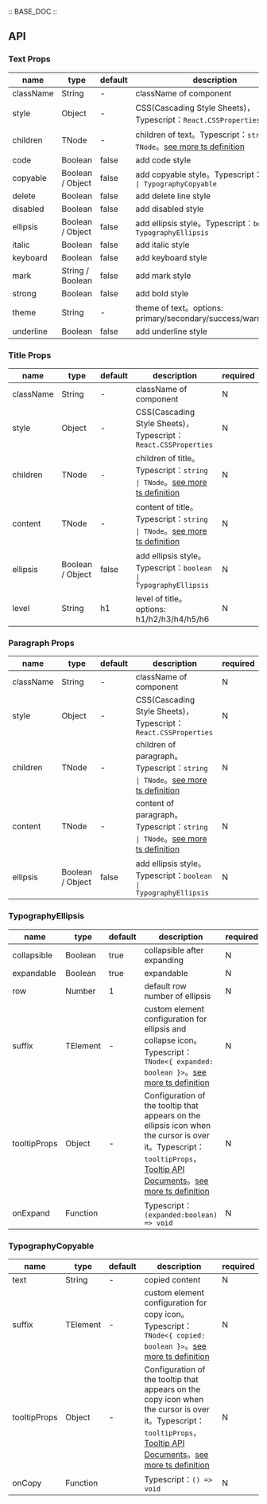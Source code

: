 :: BASE_DOC ::

## API

### Text Props

name | type | default | description | required
-- | -- | -- | -- | --
className | String | - | className of component | N
style | Object | - | CSS(Cascading Style Sheets)，Typescript：`React.CSSProperties` | N
children | TNode | - | children of text。Typescript：`string \| TNode`。[see more ts definition](https://github.com/Tencent/tdesign-react/blob/develop/packages/components/common.ts) | N
code | Boolean | false | add code style | N
copyable | Boolean / Object | false | add copyable style。Typescript：`boolean \| TypographyCopyable` | N
delete | Boolean | false | add delete line style | N
disabled | Boolean | false | add disabled style | N
ellipsis | Boolean / Object | false | add ellipsis style。Typescript：`boolean \| TypographyEllipsis` | N
italic | Boolean | false | add italic style | N
keyboard | Boolean | false | add keyboard style | N
mark | String / Boolean | false | add mark style | N
strong | Boolean | false | add bold style | N
theme | String | - | theme of text。options: primary/secondary/success/warning/error | N
underline | Boolean | false | add underline style | N


### Title Props

name | type | default | description | required
-- | -- | -- | -- | --
className | String | - | className of component | N
style | Object | - | CSS(Cascading Style Sheets)，Typescript：`React.CSSProperties` | N
children | TNode | - | children of title。Typescript：`string \| TNode`。[see more ts definition](https://github.com/Tencent/tdesign-react/blob/develop/packages/components/common.ts) | N
content | TNode | - | content of title。Typescript：`string \| TNode`。[see more ts definition](https://github.com/Tencent/tdesign-react/blob/develop/packages/components/common.ts) | N
ellipsis | Boolean / Object | false | add ellipsis style。Typescript：`boolean \| TypographyEllipsis` | N
level | String | h1 | level of title。options: h1/h2/h3/h4/h5/h6 | N


### Paragraph Props

name | type | default | description | required
-- | -- | -- | -- | --
className | String | - | className of component | N
style | Object | - | CSS(Cascading Style Sheets)，Typescript：`React.CSSProperties` | N
children | TNode | - | children of paragraph。Typescript：`string \| TNode`。[see more ts definition](https://github.com/Tencent/tdesign-react/blob/develop/packages/components/common.ts) | N
content | TNode | - | content of paragraph。Typescript：`string \| TNode`。[see more ts definition](https://github.com/Tencent/tdesign-react/blob/develop/packages/components/common.ts) | N
ellipsis | Boolean / Object | false | add ellipsis style。Typescript：`boolean \| TypographyEllipsis` | N

### TypographyEllipsis

name | type | default | description | required
-- | -- | -- | -- | --
collapsible | Boolean | true | collapsible after expanding | N
expandable | Boolean | true | expandable | N
row | Number | 1 | default row number of ellipsis  | N
suffix | TElement | - | custom element configuration for ellipsis and collapse icon。Typescript：`TNode<{ expanded: boolean }>`。[see more ts definition](https://github.com/Tencent/tdesign-react/blob/develop/packages/components/common.ts) | N
tooltipProps | Object | - | Configuration of the tooltip that appears on the ellipsis icon when the cursor is over it。Typescript：`tooltipProps`，[Tooltip API Documents](./tooltip?tab=api)。[see more ts definition](https://github.com/Tencent/tdesign-react/blob/develop/packages/components/typography/type.ts) | N
onExpand | Function |  | Typescript：`(expanded:boolean) => void`<br/> | N

### TypographyCopyable

name | type | default | description | required
-- | -- | -- | -- | --
 text | String | - | copied content | N
suffix | TElement | - | custom element configuration for copy icon。Typescript：`TNode<{ copied: boolean }>`。[see more ts definition](https://github.com/Tencent/tdesign-react/blob/develop/packages/components/common.ts) | N
tooltipProps | Object | - | Configuration of the tooltip that appears on the copy icon when the cursor is over it。Typescript：`tooltipProps`，[Tooltip API Documents](./tooltip?tab=api)。[see more ts definition](https://github.com/Tencent/tdesign-react/blob/develop/packages/components/typography/type.ts) | N
onCopy | Function |  | Typescript：`() => void`<br/> | N
